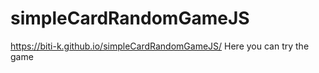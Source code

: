 # simpleCardRandomGameJS

https://biti-k.github.io/simpleCardRandomGameJS/
Here you can try the game
